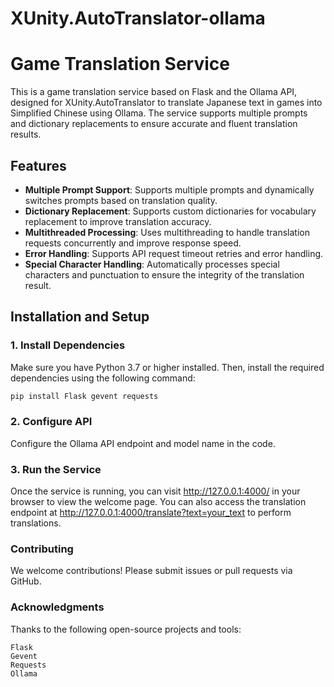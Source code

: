 # XUnity.AutoTranslator-ollama
# Game Translation Service

This is a game translation service based on Flask and the Ollama API, designed for XUnity.AutoTranslator to translate Japanese text in games into Simplified Chinese using Ollama. The service supports multiple prompts and dictionary replacements to ensure accurate and fluent translation results.

## Features

- **Multiple Prompt Support**: Supports multiple prompts and dynamically switches prompts based on translation quality.
- **Dictionary Replacement**: Supports custom dictionaries for vocabulary replacement to improve translation accuracy.
- **Multithreaded Processing**: Uses multithreading to handle translation requests concurrently and improve response speed.
- **Error Handling**: Supports API request timeout retries and error handling.
- **Special Character Handling**: Automatically processes special characters and punctuation to ensure the integrity of the translation result.

## Installation and Setup

### 1. Install Dependencies

Make sure you have Python 3.7 or higher installed. Then, install the required dependencies using the following command:

```bash
pip install Flask gevent requests
```

### 2. Configure API

Configure the Ollama API endpoint and model name in the code.

### 3. Run the Service

Once the service is running, you can visit http://127.0.0.1:4000/ in your browser to view the welcome page. You can also access the translation endpoint at http://127.0.0.1:4000/translate?text=your_text to perform translations.

### Contributing
We welcome contributions! Please submit issues or pull requests via GitHub.

### Acknowledgments
Thanks to the following open-source projects and tools:
```
Flask
Gevent
Requests
Ollama
```